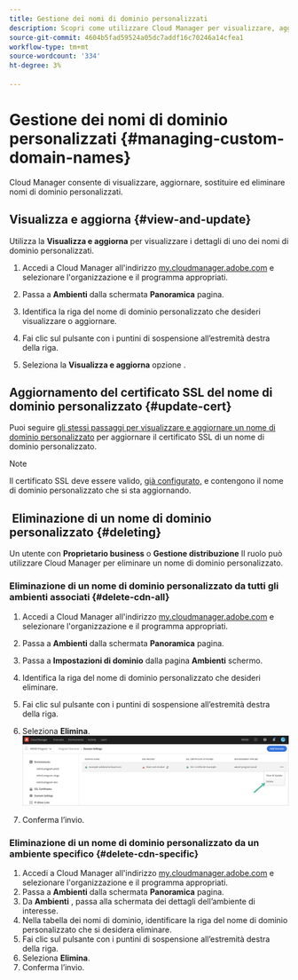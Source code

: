 ```yaml
---
title: Gestione dei nomi di dominio personalizzati
description: Scopri come utilizzare Cloud Manager per visualizzare, aggiornare, sostituire ed eliminare i nomi di dominio personalizzati.
source-git-commit: 4604b5fad59524a05dc7addf16c70246a14cfea1
workflow-type: tm+mt
source-wordcount: '334'
ht-degree: 3%

---
```



# Gestione dei nomi di dominio personalizzati {#managing-custom-domain-names}

Cloud Manager consente di visualizzare, aggiornare, sostituire ed eliminare nomi di dominio personalizzati.

## Visualizza e aggiorna {#view-and-update}

Utilizza la **Visualizza e aggiorna** per visualizzare i dettagli di uno dei nomi di dominio personalizzati.

1. Accedi a Cloud Manager all&#39;indirizzo [my.cloudmanager.adobe.com](https://my.cloudmanager.adobe.com/) e selezionare l&#39;organizzazione e il programma appropriati.

1. Passa a **Ambienti** dalla schermata **Panoramica** pagina.

1. Identifica la riga del nome di dominio personalizzato che desideri visualizzare o aggiornare.

1. Fai clic sul pulsante con i puntini di sospensione all’estremità destra della riga.

1. Seleziona la **Visualizza e aggiorna** opzione .

## Aggiornamento del certificato SSL del nome di dominio personalizzato {#update-cert}

Puoi seguire [gli stessi passaggi per visualizzare e aggiornare un nome di dominio personalizzato](#view-and-update) per aggiornare il certificato SSL di un nome di dominio personalizzato.

>[!NOTE]
>
>Il certificato SSL deve essere valido, [già configurato,](/help/implementing/cloud-manager/managing-ssl-certifications/introduction.md) e contengono il nome di dominio personalizzato che si sta aggiornando.

##  Eliminazione di un nome di dominio personalizzato {#deleting}

Un utente con **Proprietario business** o **Gestione distribuzione** Il ruolo può utilizzare Cloud Manager per eliminare un nome di dominio personalizzato.

### Eliminazione di un nome di dominio personalizzato da tutti gli ambienti associati {#delete-cdn-all}

1. Accedi a Cloud Manager all&#39;indirizzo [my.cloudmanager.adobe.com](https://my.cloudmanager.adobe.com/) e selezionare l&#39;organizzazione e il programma appropriati.

1. Passa a **Ambienti** dalla schermata **Panoramica** pagina.

1. Passa a **Impostazioni di dominio** dalla pagina **Ambienti** schermo.

1. Identifica la riga del nome di dominio personalizzato che desideri eliminare.

1. Fai clic sul pulsante con i puntini di sospensione all’estremità destra della riga.

1. Seleziona **Elimina**.
   ![](/help/implementing/cloud-manager/assets/cdn/cdn-delete.png)

1. Conferma l’invio.

### Eliminazione di un nome di dominio personalizzato da un ambiente specifico {#delete-cdn-specific}

1. Accedi a Cloud Manager all&#39;indirizzo [my.cloudmanager.adobe.com](https://my.cloudmanager.adobe.com/) e selezionare l&#39;organizzazione e il programma appropriati.
1. Passa a **Ambienti** dalla schermata **Panoramica** pagina.
1. Da **Ambienti** , passa alla schermata dei dettagli dell’ambiente di interesse.
1. Nella tabella dei nomi di dominio, identificare la riga del nome di dominio personalizzato che si desidera eliminare.
1. Fai clic sul pulsante con i puntini di sospensione all’estremità destra della riga.
1. Seleziona **Elimina**.
1. Conferma l’invio.
